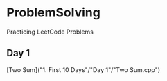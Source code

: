 # ProblemSolving
Practicing LeetCode Problems

## Day 1

[Two Sum]("1. First 10 Days"/"Day 1"/"Two Sum.cpp")<br>
